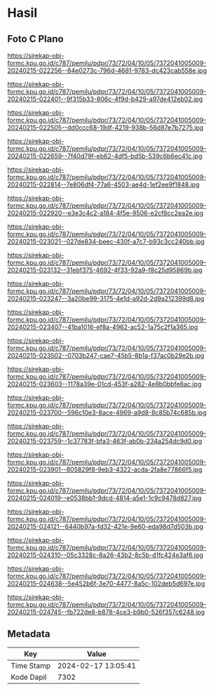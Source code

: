 # Hasil

## Foto C Plano

https://sirekap-obj-formc.kpu.go.id/c787/pemilu/pdpr/73/72/04/10/05/7372041005009-20240215-022256--84e0273c-796d-4681-9783-dc423cab558e.jpg

https://sirekap-obj-formc.kpu.go.id/c787/pemilu/pdpr/73/72/04/10/05/7372041005009-20240215-022401--9f315b33-806c-4f9d-b429-a97de412eb02.jpg

https://sirekap-obj-formc.kpu.go.id/c787/pemilu/pdpr/73/72/04/10/05/7372041005009-20240215-022505--dd0ccc68-19df-4219-938b-56d87e7b7275.jpg

https://sirekap-obj-formc.kpu.go.id/c787/pemilu/pdpr/73/72/04/10/05/7372041005009-20240215-022659--7f40d79f-eb62-4df5-bd5b-539c6b6ec41c.jpg

https://sirekap-obj-formc.kpu.go.id/c787/pemilu/pdpr/73/72/04/10/05/7372041005009-20240215-022814--7e806df4-77a6-4503-ae4d-1ef2ee9f1848.jpg

https://sirekap-obj-formc.kpu.go.id/c787/pemilu/pdpr/73/72/04/10/05/7372041005009-20240215-022920--e3e3c4c2-a184-4f5e-9506-e2cf8cc2ea2e.jpg

https://sirekap-obj-formc.kpu.go.id/c787/pemilu/pdpr/73/72/04/10/05/7372041005009-20240215-023021--027de834-beec-430f-a7c7-b93c3cc240bb.jpg

https://sirekap-obj-formc.kpu.go.id/c787/pemilu/pdpr/73/72/04/10/05/7372041005009-20240215-023132--31ebf375-4692-4f33-92a9-f8c25d95869b.jpg

https://sirekap-obj-formc.kpu.go.id/c787/pemilu/pdpr/73/72/04/10/05/7372041005009-20240215-023247--3a20be99-3175-4e1d-a92d-2d9a212399d8.jpg

https://sirekap-obj-formc.kpu.go.id/c787/pemilu/pdpr/73/72/04/10/05/7372041005009-20240215-023407--41ba1016-ef8a-4962-ac52-1a75c2f1a365.jpg

https://sirekap-obj-formc.kpu.go.id/c787/pemilu/pdpr/73/72/04/10/05/7372041005009-20240215-023502--0703b247-cae7-45b5-8b1a-f37ac0b29e2b.jpg

https://sirekap-obj-formc.kpu.go.id/c787/pemilu/pdpr/73/72/04/10/05/7372041005009-20240215-023603--1178a39e-01cd-453f-a282-4e8b0bbfe8ac.jpg

https://sirekap-obj-formc.kpu.go.id/c787/pemilu/pdpr/73/72/04/10/05/7372041005009-20240215-023700--596c10e3-8ace-4969-a9d8-8c85b74c685b.jpg

https://sirekap-obj-formc.kpu.go.id/c787/pemilu/pdpr/73/72/04/10/05/7372041005009-20240215-023759--1c37783f-bfa3-463f-ab0b-234a254dc9d0.jpg

https://sirekap-obj-formc.kpu.go.id/c787/pemilu/pdpr/73/72/04/10/05/7372041005009-20240215-023901--805829f8-9eb3-4322-acda-2fa8e77866f5.jpg

https://sirekap-obj-formc.kpu.go.id/c787/pemilu/pdpr/73/72/04/10/05/7372041005009-20240215-024019--e0538bb1-9dcd-4814-a5e1-1c9c9478d827.jpg

https://sirekap-obj-formc.kpu.go.id/c787/pemilu/pdpr/73/72/04/10/05/7372041005009-20240215-024121--6440b97a-fd32-421e-9e60-eda98d7d503b.jpg

https://sirekap-obj-formc.kpu.go.id/c787/pemilu/pdpr/73/72/04/10/05/7372041005009-20240215-024310--05c3328c-8a26-43b2-8c5b-d1fc424e3af6.jpg

https://sirekap-obj-formc.kpu.go.id/c787/pemilu/pdpr/73/72/04/10/05/7372041005009-20240215-024638--5e452b6f-3e70-4477-8a5c-102deb5d697e.jpg

https://sirekap-obj-formc.kpu.go.id/c787/pemilu/pdpr/73/72/04/10/05/7372041005009-20240215-024745--fb722de8-b878-4ce3-b9b0-526f357c6248.jpg


## Metadata

| Key        | Value               |
| ---------- | ------------------- |
| Time Stamp | 2024-02-17 13:05:41 |
| Kode Dapil | 7302                |



